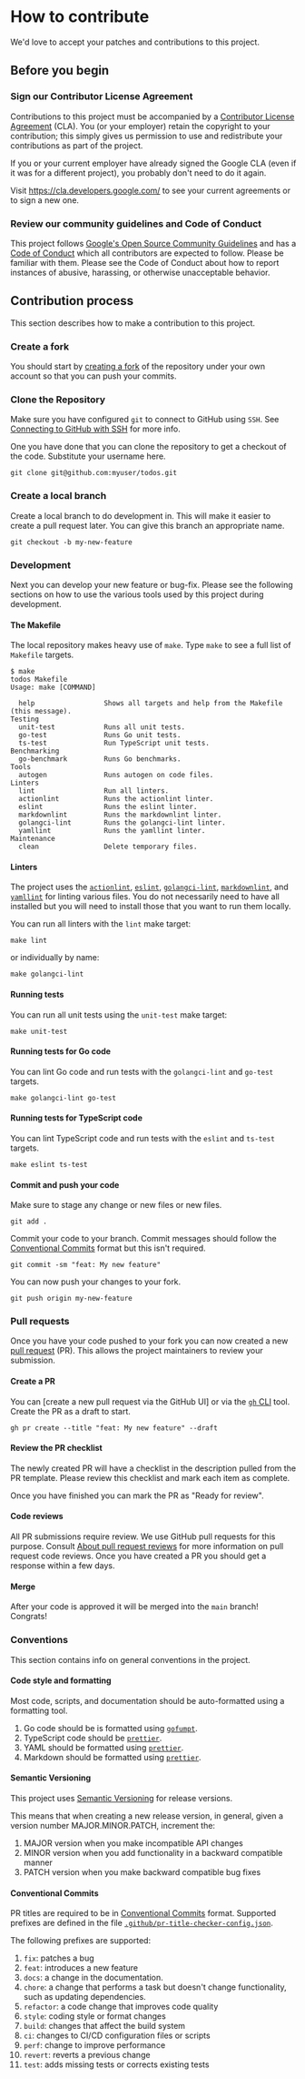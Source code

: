 # How to contribute

We'd love to accept your patches and contributions to this project.

## Before you begin

### Sign our Contributor License Agreement

Contributions to this project must be accompanied by a [Contributor License
Agreement] (CLA). You (or your employer) retain the copyright to your
contribution; this simply gives us permission to use and redistribute your
contributions as part of the project.

If you or your current employer have already signed the Google CLA (even if it
was for a different project), you probably don't need to do it again.

Visit <https://cla.developers.google.com/> to see your current agreements or to
sign a new one.

### Review our community guidelines and Code of Conduct

This project follows [Google's Open Source Community Guidelines] and has a [Code
of Conduct] which all contributors are expected to follow. Please be familiar
with them. Please see the Code of Conduct about how to report instances of
abusive, harassing, or otherwise unacceptable behavior.

## Contribution process

This section describes how to make a contribution to this project.

### Create a fork

You should start by [creating a fork](https://github.com/ianlewis/todos/fork) of
the repository under your own account so that you can push your commits.

### Clone the Repository

Make sure you have configured `git` to connect to GitHub using `SSH`. See
[Connecting to GitHub with SSH] for more info.

One you have done that you can clone the repository to get a checkout of the
code. Substitute your username here.

```shell
git clone git@github.com:myuser/todos.git
```

### Create a local branch

Create a local branch to do development in. This will make it easier to create a
pull request later. You can give this branch an appropriate name.

```shell
git checkout -b my-new-feature
```

### Development

Next you can develop your new feature or bug-fix. Please see the following
sections on how to use the various tools used by this project during
development.

#### The Makefile

The local repository makes heavy use of `make`. Type `make` to see a full list
of `Makefile` targets.

```shell
$ make
todos Makefile
Usage: make [COMMAND]

  help                 Shows all targets and help from the Makefile (this message).
Testing
  unit-test            Runs all unit tests.
  go-test              Runs Go unit tests.
  ts-test              Run TypeScript unit tests.
Benchmarking
  go-benchmark         Runs Go benchmarks.
Tools
  autogen              Runs autogen on code files.
Linters
  lint                 Run all linters.
  actionlint           Runs the actionlint linter.
  eslint               Runs the eslint linter.
  markdownlint         Runs the markdownlint linter.
  golangci-lint        Runs the golangci-lint linter.
  yamllint             Runs the yamllint linter.
Maintenance
  clean                Delete temporary files.
```

#### Linters

The project uses the [`actionlint`](https://github.com/rhysd/actionlint),
[`eslint`](https://eslint.org/),
[`golangci-lint`](https://github.com/golangci/golangci-lint),
[`markdownlint`](https://github.com/DavidAnson/markdownlint), and
[`yamllint`](https://www.yamllint.com/) for linting various files. You do not
necessarily need to have all installed but you will need to install those that
you want to run them locally.

You can run all linters with the `lint` make target:

```shell
make lint
```

or individually by name:

```shell
make golangci-lint
```

#### Running tests

You can run all unit tests using the `unit-test` make target:

```shell
make unit-test
```

#### Running tests for Go code

You can lint Go code and run tests with the `golangci-lint` and `go-test`
targets.

```shell
make golangci-lint go-test
```

#### Running tests for TypeScript code

You can lint TypeScript code and run tests with the `eslint` and `ts-test`
targets.

```shell
make eslint ts-test
```

#### Commit and push your code

Make sure to stage any change or new files or new files.

```shell
git add .
```

Commit your code to your branch. Commit messages should follow the [Conventional
Commits] format but this isn't required.

```shell
git commit -sm "feat: My new feature"
```

You can now push your changes to your fork.

```shell
git push origin my-new-feature
```

### Pull requests

Once you have your code pushed to your fork you can now created a new
[pull request] (PR). This allows the project maintainers to review your submission.

#### Create a PR

You can [create a new pull request via the GitHub UI] or via the
[`gh` CLI] tool. Create the PR as a draft to start.

```shell
gh pr create --title "feat: My new feature" --draft
```

#### Review the PR checklist

The newly created PR will have a checklist in the description pulled from the PR
template. Please review this checklist and mark each item as complete.

Once you have finished you can mark the PR as "Ready for review".

#### Code reviews

All PR submissions require review. We use GitHub pull requests for this purpose.
Consult [About pull request reviews] for more information on pull request code
reviews. Once you have created a PR you should get a response within a few days.

#### Merge

After your code is approved it will be merged into the `main` branch! Congrats!

### Conventions

This section contains info on general conventions in the project.

#### Code style and formatting

Most code, scripts, and documentation should be auto-formatted using a
formatting tool.

1. Go code should be is formatted using [`gofumpt`].
2. TypeScript code should be [`prettier`].
3. YAML should be formatted using [`prettier`].
4. Markdown should be formatted using [`prettier`].

#### Semantic Versioning

This project uses [Semantic Versioning] for release versions.

This means that when creating a new release version, in general, given a version
number MAJOR.MINOR.PATCH, increment the:

1. MAJOR version when you make incompatible API changes
2. MINOR version when you add functionality in a backward compatible manner
3. PATCH version when you make backward compatible bug fixes

#### Conventional Commits

PR titles are required to be in [Conventional Commits] format. Supported
prefixes are defined in the file
[`.github/pr-title-checker-config.json`](./.github/pr-title-checker-config.json).

The following prefixes are supported:

1. `fix`: patches a bug
2. `feat`: introduces a new feature
3. `docs`: a change in the documentation.
4. `chore`: a change that performs a task but doesn't change functionality, such as updating dependencies.
5. `refactor`: a code change that improves code quality
6. `style`: coding style or format changes
7. `build`: changes that affect the build system
8. `ci`: changes to CI/CD configuration files or scripts
9. `perf`: change to improve performance
10. `revert`: reverts a previous change
11. `test`: adds missing tests or corrects existing tests

[Code of Conduct]: CODE_OF_CONDUCT.md
[Contributor License Agreement]: https://cla.developers.google.com/about
[Google's Open Source Community Guidelines]: https://opensource.google/conduct/
[Connecting to GitHub with SSH]: https://docs.github.com/en/authentication/connecting-to-github-with-ssh
[pull request]: https://docs.github.com/pull-requests
[`gh` CLI]: https://cli.github.com/
[About pull request reviews]: https://docs.github.com/en/pull-requests/collaborating-with-pull-requests/reviewing-changes-in-pull-requests/about-pull-request-reviews
[Semantic Versioning]: https://semver.org/
[Conventional Commits]: https://www.conventionalcommits.org/en/v1.0.0/
[`gofumpt`]: https://github.com/mvdan/gofumpt
[`prettier`]: https://prettier.io/
